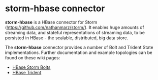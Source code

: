 # storm-hbase connector

<b>storm-hbase</b> is a HBase connector for Storm (https://github.com/nathanmarz/storm/). It enables huge amounts of streaming data, and stateful representations of streaming data, to be persisted in HBase - the scalable, distributed, big data store.

The <b>storm-hbase</b> connector provides a number of Bolt and Trident State implementations. Further documentation and example topologies can be found on these wiki pages:

* [HBase Storm Bolts](https://github.com/jrkinley/storm-hbase/wiki/HBase-Storm-Bolts)
* [HBase Trident](https://github.com/jrkinley/storm-hbase/wiki/HBase-Trident)